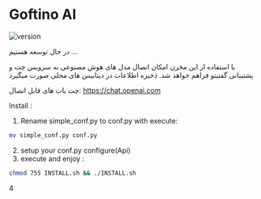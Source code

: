 # Goftino AI
 ![version](https://img.shields.io/badge/version-1.0.1-blue.svg)

 در حال توسعه هستیم ...

 با استفاده از این مخرن امکان اتصال مدل های هوش مصنوعی به سرویس چت و پشتیبانی گفتینو فراهم خواهد شد.
 ذخیره اطلاعات در دیتابیس های محلی صورت میگیرد

 چت بات های قابل اتصال:
 https://chat.openai.com

Install :
1. Rename simple_conf.py to conf.py with execute:
``` bash
mv simple_conf.py conf.py
```
2. setup your conf.py configure(Api)
3. execute and enjoy :
``` bash
chmod 755 INSTALL.sh && ./INSTALL.sh
```

4